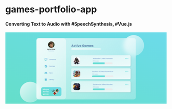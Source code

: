 # games-portfolio-app

#### Converting Text to Audio with #SpeechSynthesis, #Vue.js

![alt text](https://github.com/kemaloncell/games-portfolio-app/blob/main/images/final.png)
